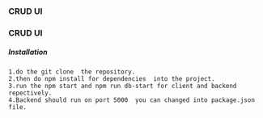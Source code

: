 ### CRUD UI

### CRUD UI

##### Installation

```
1.do the git clone  the repository.
2.then do npm install for dependencies  into the project.
3.run the npm start and npm run db-start for client and backend repectively.
4.Backend should run on port 5000  you can changed into package.json file.

```

